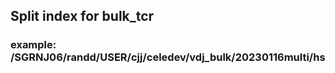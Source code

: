 ## Split index for bulk_tcr 
### example: /SGRNJ06/randd/USER/cjj/celedev/vdj_bulk/20230116multi/hs
